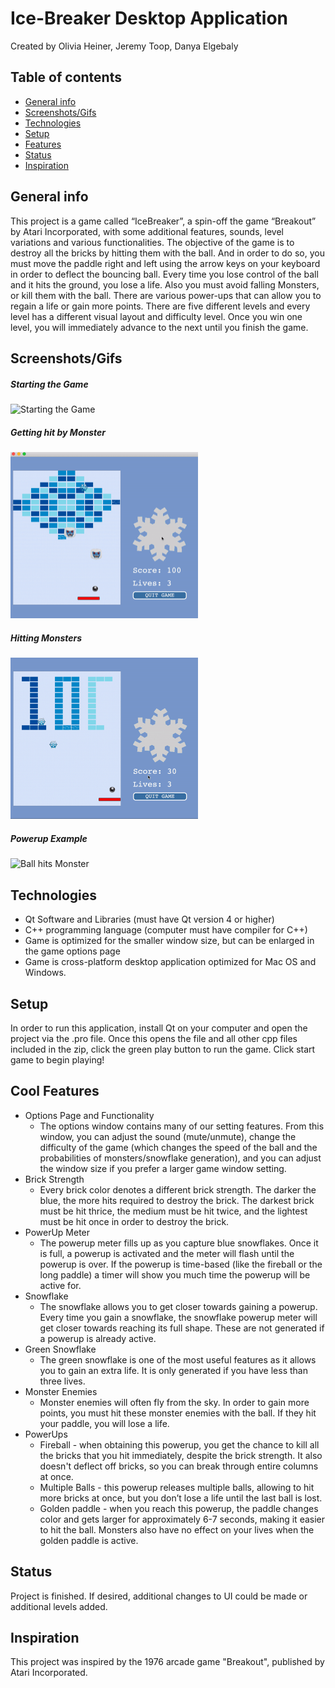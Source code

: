# Ice-Breaker Desktop Application
Created by Olivia Heiner, Jeremy Toop, Danya Elgebaly

## Table of contents
* [General info](#general-info)
* [Screenshots/Gifs](#screenshots)
* [Technologies](#technologies)
* [Setup](#setup)
* [Features](#features)
* [Status](#status)
* [Inspiration](#inspiration)

<a name="general-info"/>

## General info
This project is a game called “IceBreaker”, a spin-off the game “Breakout” by Atari Incorporated, with some additional features, sounds, level variations and various functionalities. The objective of the game is to destroy all the bricks by hitting them with the ball. And in order to do so, you must move the paddle right and left using the arrow keys on your keyboard in order to deflect the bouncing ball. Every time you lose control of the ball and it hits the ground, you lose a life. Also you must avoid falling Monsters, or kill them with the ball. There are various power-ups that can allow you to regain a life or gain more points. There are five different levels and every level has a different visual layout and difficulty level. Once you win one level, you will immediately advance to the next until you finish the game.

<a name="screenshots"/>

## Screenshots/Gifs

##### Starting the Game
<img src="Screenshots_and_Sample_Video/startingGame.gif" alt="Starting the Game" width=300px>

##### Getting hit by Monster
<img src="Screenshots_and_Sample_Video/Monster1.gif" alt="Monster hits Paddle" width=300px>

##### Hitting Monsters
<img src="Screenshots_and_Sample_Video/Monster2.gif" alt="Ball hits Monster" width=300px>

##### Powerup Example
<img src="Screenshots_and_Sample_Video/fireBall.gif" alt="Ball hits Monster" width=300px>



<a name="technologies"/>

## Technologies
* Qt Software and Libraries (must have Qt version 4 or higher)
* C++ programming language (computer must have compiler for C++)
* Game is optimized for the smaller window size, but can be enlarged in the game options page
* Game is cross-platform desktop application optimized for Mac OS and Windows.

<a name="setup"/>

## Setup
In order to run this application, install Qt on your computer and open the project via the .pro file. Once this opens the file and all other cpp files included in the zip, click the green play button to run the game. Click start game to begin playing!

<a name="features"/>

## Cool Features
* Options Page and Functionality
	- The options window contains many of our setting features. From
	  this window, you can adjust the sound (mute/unmute), change the
	  difficulty of the game (which changes the speed of the
	  ball and the probabilities of monsters/snowflake generation),
	  and you can adjust the window size if you prefer a larger
	  game window setting.
* Brick Strength
	- Every brick color denotes a different brick strength. The darker
	  the blue, the more hits required to destroy the brick. The darkest
	  brick must be hit thrice, the medium must be hit twice, and the
	  lightest must be hit once in order to destroy the brick.
* PowerUp Meter
	- The powerup meter fills up as you capture blue snowflakes. Once it is full,
    a powerup is activated and the meter will flash until the powerup is over.
	  If the powerup is time-based (like the fireball or the long paddle) a timer
	  will show you much time the powerup will be active for.
* Snowflake
	- The snowflake allows you to get closer towards gaining a powerup.
	  Every time you gain a snowflake, the snowflake powerup meter will
    get closer towards reaching its full shape. These are not generated if a
	  powerup is already active.
* Green Snowflake
	- The green snowflake is one of the most useful features as it
	  allows you to gain an extra life. It is only generated if you have less
	  than three lives.
* Monster Enemies
	- Monster enemies will often fly from the sky. In order to gain more
	  points, you must hit these monster enemies with the ball. If they
	  hit your paddle, you will lose a life.
* PowerUps
	- Fireball - when obtaining this powerup, you get the chance to kill
	  all the bricks that you hit immediately, despite the brick
	  strength. It also doesn't deflect off bricks, so you can break through
	  entire columns at once.
	- Multiple Balls - this powerup releases multiple balls, allowing to
	  hit more bricks at once, but you don’t lose a life until the last
	  ball is lost.
	- Golden paddle - when you reach this powerup, the paddle changes
	  color and gets larger for approximately 6-7 seconds, making it
	  easier to hit the ball. Monsters also have no effect on your lives when
	  the golden paddle is active.
	  
<a name="status"/>

## Status
Project is finished. If desired, additional changes to UI could be made or additional levels added.


<a name="inspiration"/>

## Inspiration
This project was inspired by the 1976 arcade game "Breakout", published by Atari Incorporated.
